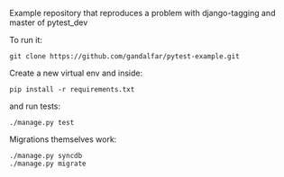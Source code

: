 Example repository that reproduces a problem with django-tagging and master of pytest_dev

To run it:

	git clone https://github.com/gandalfar/pytest-example.git

Create a new virtual env and inside:

	pip install -r requirements.txt

and run tests:

	./manage.py test

Migrations themselves work:

	./manage.py syncdb
	./manage.py migrate

		
